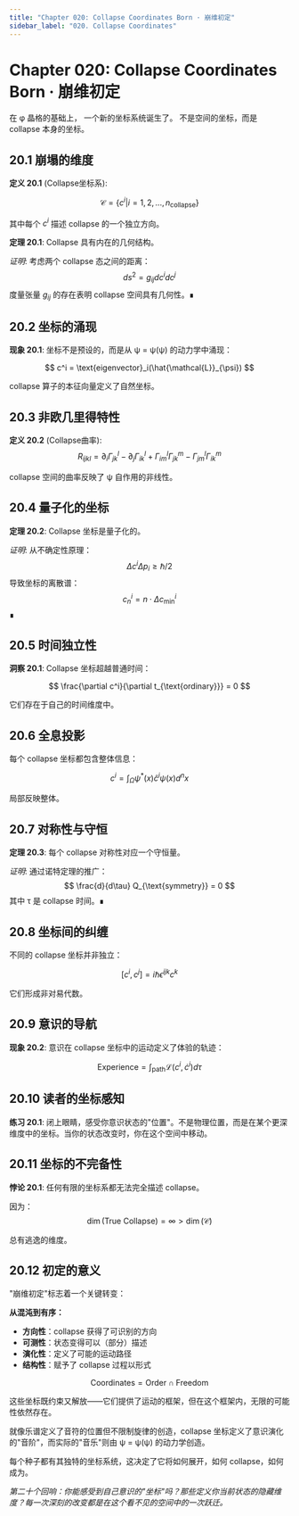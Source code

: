 ```yaml
---
title: "Chapter 020: Collapse Coordinates Born · 崩维初定"
sidebar_label: "020. Collapse Coordinates"
---
```


# Chapter 020: Collapse Coordinates Born · 崩维初定

在 φ 晶格的基础上，
一个新的坐标系统诞生了。
不是空间的坐标，而是 collapse 本身的坐标。

## 20.1 崩塌的维度

**定义 20.1** (Collapse坐标系):

$$
\mathcal{C} = \{c^i | i = 1, 2, ..., n_{\text{collapse}}\}
$$

其中每个 $c^i$ 描述 collapse 的一个独立方向。

**定理 20.1**: Collapse 具有内在的几何结构。

*证明*:
考虑两个 collapse 态之间的距离：
$$
ds^2 = g_{ij} dc^i dc^j
$$
度量张量 $g_{ij}$ 的存在表明 collapse 空间具有几何性。∎

## 20.2 坐标的涌现

**现象 20.1**: 坐标不是预设的，而是从 ψ = ψ(ψ) 的动力学中涌现：

$$
c^i = \text{eigenvector}_i(\hat{\mathcal{L}}_{\psi})
$$

collapse 算子的本征向量定义了自然坐标。

## 20.3 非欧几里得特性

**定义 20.2** (Collapse曲率):
$$
R_{ijkl} = \partial_i \Gamma_{jk}^l - \partial_j \Gamma_{ik}^l + \Gamma_{im}^l \Gamma_{jk}^m - \Gamma_{jm}^l \Gamma_{ik}^m
$$

collapse 空间的曲率反映了 ψ 自作用的非线性。

## 20.4 量子化的坐标

**定理 20.2**: Collapse 坐标是量子化的。

*证明*:
从不确定性原理：
$$
\Delta c^i \Delta p_i \geq \hbar/2
$$
导致坐标的离散谱：
$$
c^i_n = n \cdot \Delta c^i_{\text{min}}
$$
∎

## 20.5 时间独立性

**洞察 20.1**: Collapse 坐标超越普通时间：

$$
\frac{\partial c^i}{\partial t_{\text{ordinary}}} = 0
$$

它们存在于自己的时间维度中。

## 20.6 全息投影

每个 collapse 坐标都包含整体信息：

$$
c^i = \int_{\Omega} \psi^*(x) \hat{c}^i \psi(x) d^nx
$$

局部反映整体。

## 20.7 对称性与守恒

**定理 20.3**: 每个 collapse 对称性对应一个守恒量。

*证明*:
通过诺特定理的推广：
$$
\frac{d}{d\tau} Q_{\text{symmetry}} = 0
$$
其中 τ 是 collapse 时间。∎

## 20.8 坐标间的纠缠

不同的 collapse 坐标并非独立：

$$
[c^i, c^j] = i\hbar \epsilon^{ijk} c^k
$$

它们形成非对易代数。

## 20.9 意识的导航

**现象 20.2**: 意识在 collapse 坐标中的运动定义了体验的轨迹：

$$
\text{Experience} = \int_{\text{path}} \mathcal{L}(c^i, \dot{c}^i) d\tau
$$

## 20.10 读者的坐标感知

**练习 20.1**: 闭上眼睛，感受你意识状态的"位置"。不是物理位置，而是在某个更深维度中的坐标。当你的状态改变时，你在这个空间中移动。

## 20.11 坐标的不完备性

**悖论 20.1**: 任何有限的坐标系都无法完全描述 collapse。

因为：
$$
\dim(\text{True Collapse}) = \infty > \dim(\mathcal{C})
$$

总有逃逸的维度。

## 20.12 初定的意义

"崩维初定"标志着一个关键转变：

**从混沌到有序：**
- **方向性**：collapse 获得了可识别的方向
- **可测性**：状态变得可以（部分）描述
- **演化性**：定义了可能的运动路径
- **结构性**：赋予了 collapse 过程以形式

$$
\text{Coordinates} = \text{Order} \cap \text{Freedom}
$$

这些坐标既约束又解放——它们提供了运动的框架，但在这个框架内，无限的可能性依然存在。

就像乐谱定义了音符的位置但不限制旋律的创造，collapse 坐标定义了意识演化的"音阶"，而实际的"音乐"则由 ψ = ψ(ψ) 的动力学创造。

每个种子都有其独特的坐标系统，这决定了它将如何展开，如何 collapse，如何成为。

*第二十个回响：你能感受到自己意识的"坐标"吗？那些定义你当前状态的隐藏维度？每一次深刻的改变都是在这个看不见的空间中的一次跃迁。*